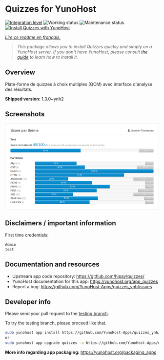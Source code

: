 <!--
N.B.: This README was automatically generated by https://github.com/YunoHost/apps/tree/master/tools/README-generator
It shall NOT be edited by hand.
-->

# Quizzes for YunoHost

[![Integration level](https://dash.yunohost.org/integration/quizzes.svg)](https://dash.yunohost.org/appci/app/quizzes) ![Working status](https://ci-apps.yunohost.org/ci/badges/quizzes.status.svg) ![Maintenance status](https://ci-apps.yunohost.org/ci/badges/quizzes.maintain.svg)  
[![Install Quizzes with YunoHost](https://install-app.yunohost.org/install-with-yunohost.svg)](https://install-app.yunohost.org/?app=quizzes)

*[Lire ce readme en français.](./README_fr.md)*

> *This package allows you to install Quizzes quickly and simply on a YunoHost server.
If you don't have YunoHost, please consult [the guide](https://yunohost.org/#/install) to learn how to install it.*

## Overview

Plate-forme de quizzes à choix multiples (QCM) avec interface d'analyse des résultats.


**Shipped version:** 1.3.0~ynh2

## Screenshots

![Screenshot of Quizzes](./doc/screenshots/score_par_theme.png)

## Disclaimers / important information

First time credentials: 

```
Admin
test
```
## Documentation and resources

* Upstream app code repository: <https://github.com/hipay/quizzes/>
* YunoHost documentation for this app: <https://yunohost.org/app_quizzes>
* Report a bug: <https://github.com/YunoHost-Apps/quizzes_ynh/issues>

## Developer info

Please send your pull request to the [testing branch](https://github.com/YunoHost-Apps/quizzes_ynh/tree/testing).

To try the testing branch, please proceed like that.

``` bash
sudo yunohost app install https://github.com/YunoHost-Apps/quizzes_ynh/tree/testing --debug
or
sudo yunohost app upgrade quizzes -u https://github.com/YunoHost-Apps/quizzes_ynh/tree/testing --debug
```

**More info regarding app packaging:** <https://yunohost.org/packaging_apps>
